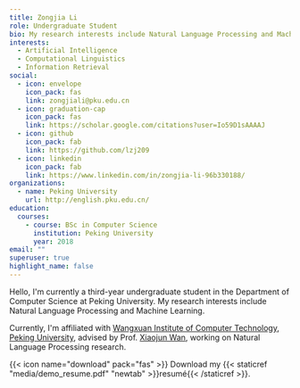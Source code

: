 ```yaml
---
title: Zongjia Li
role: Undergraduate Student
bio: My research interests include Natural Language Processing and Machine Learning
interests:
  - Artificial Intelligence
  - Computational Linguistics
  - Information Retrieval
social:
  - icon: envelope
    icon_pack: fas
    link: zongjiali@pku.edu.cn
  - icon: graduation-cap
    icon_pack: fas
    link: https://scholar.google.com/citations?user=Io59D1sAAAAJ
  - icon: github
    icon_pack: fab
    link: https://github.com/lzj209
  - icon: linkedin
    icon_pack: fab
    link: https://www.linkedin.com/in/zongjia-li-96b330188/
organizations:
  - name: Peking University
    url: http://english.pku.edu.cn/
education:
  courses:
    - course: BSc in Computer Science
      institution: Peking University
      year: 2018
email: ""
superuser: true
highlight_name: false
---
```

Hello, I'm currently a third-year undergraduate student in the Department of Computer Science at Peking University. My research interests include Natural Language Processing and Machine Learning.

Currently, I'm affiliated with [Wangxuan Institute of Computer Technology](https://www.wict.pku.edu.cn/english/home/index.htm), [Peking University](http://english.pku.edu.cn/), advised by Prof. [Xiaojun Wan](https://wanxiaojun.github.io/), working on Natural Language Processing research.

{{< icon name="download" pack="fas" >}} Download my {{< staticref "media/demo_resume.pdf" "newtab" >}}resumé{{< /staticref >}}.